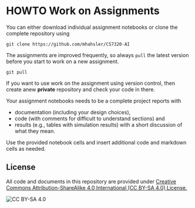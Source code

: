 <!-- #region -->
# HOWTO Work on Assignments

You can either download individual assignment notebooks or clone the complete repository using
```
git clone https://github.com/mhahsler/CS7320-AI
```

The assignments are improved frequently, so always `pull` the latest version before you start to work on a new assignment. 

```
git pull
```

If you want to use work on the assignment using version control, then create anew **private** repository and check your code in there. 

Your assignment notebooks needs to be a complete project reports with 

- documentation (including your design choices), 
- code (with comments for difficult to understand sections) and
- results (e.g., tables with simulation results) with a short discussion of what they mean. 

Use the provided notebook cells and insert additional code and markdown cells as needed.

## License
All code and documents in this repository are provided under [Creative Commons Attribution-ShareAlike 4.0 International (CC BY-SA 4.0) License.](https://creativecommons.org/licenses/by-sa/4.0/)

![CC BY-SA 4.0](https://licensebuttons.net/l/by-sa/3.0/88x31.png)
<!-- #endregion -->
